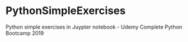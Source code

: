 # PythonSimpleExercises

Python simple exercises in Juypter notebook - Udemy Complete Python Bootcamp 2019
